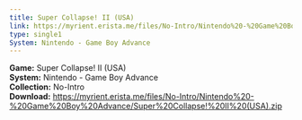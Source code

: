 ```yaml
---
title: Super Collapse! II (USA)
link: https://myrient.erista.me/files/No-Intro/Nintendo%20-%20Game%20Boy%20Advance/Super%20Collapse!%20II%20(USA).zip
type: single1
System: Nintendo - Game Boy Advance
---
```

<b>Game:</b> Super Collapse! II (USA)<br>
<b>System:</b> Nintendo - Game Boy Advance<br>
<b>Collection:</b> No-Intro<br>
<b>Download:</b> https://myrient.erista.me/files/No-Intro/Nintendo%20-%20Game%20Boy%20Advance/Super%20Collapse!%20II%20(USA).zip